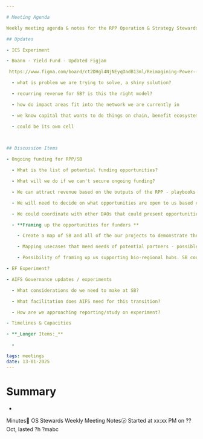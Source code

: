 ```yaml
---

# Meeting Agenda

Weekly meeting agenda & notes for the RPP Operation & Strategy Stewards team.

## Updates

- ICS Experiment

- Boann - Yield Fund - Updated Figjam 

 https://www.figma.com/board/ct2DHgl4NjNEyqOadB13ml/Reimagining-Power---Project-Planning?node-id=6288-4311&t=rvGR6ykp6je2uRqQ-0 

  - what is problem we are trying to solve, a shiny solution? 

  - recurring revenue for SB? is this the right model?

  - how do impact areas fit into the network we are currently in

  - we know capital that wants to do things on chain, benefit ecosystem and us 

  - could be its own cell

 

## Discussion Items

- Ongoing funding for RPP/SB 

  - What is the list of potential funding opportunities? 

  - What will we do if we can't secure ongoing funding?

  - We can attract revenue based on the outputs of the RPP - playbooks and overall narrative that we are producing. Link our outputs to clear outcomes that people would want to engage with and fund. E.g create regen hubs - superbenefit can provide playbook resources and facilitation for creating and supporting hubs. 

  - We will need to decide on what opportunities are open to us based on the work we have done in RPP. What "products or services" will partners be prepared to fund that SB can support with resources and facilitation

  - We could coordinate with other DAOs that could present opportunities for SB. These are harder to spot but could be valuable -  

  - **Framing up the opportunities for funders **

    - Create a map of SB and all of the our projects to demonstrate the value that SB creates and the dynamics by which it works. Do this as an output of RPP

    - Mapping usecases that meed needs of potential partners - possible create an e.g 5k per year SLA where a partner can access the benefits of SB to help the understand, experiment with and implement initiatives in communities based on our tools and expertise

    - Possibility of framing up us supporting bio-regional hubs. SB could incubate them and provide ingoing support e.g fiscal sponsorship, governance support etc. This could create an ongoing income stream for SB. Looking for the value proposition... e.g what value might this create for an org like ICS, also what value could it create for stakeholders like EF or OTF. When we wrap up the ICS experiment we can include some analysis on what ongoing value this could offer to our stakeholders

- EF Experiment?

- AIFS Governance updates / experiments

  - What considerations do we need to make at SB?

  - What facilitation does AIFS need for this transition?

  - How are we approaching reporting/study on experiment?

- Timelines & Capacities 

- **_Longer Items:_**

  - 

tags: meetings
date: 13-01-2025
---
```


# Summary

- 

Minutes📝 OS Stewards Weekly Meeting Notes🕞 Started at xx:xx PM on ?? Oct, lasted ?h ?mabc
